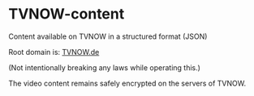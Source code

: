 # TVNOW-content
Content available on TVNOW in a structured format (JSON)

Root domain is: [TVNOW.de](https://www.tvnow.de)

(Not intentionally breaking any laws while operating this.)

The video content remains safely encrypted on the servers of TVNOW.
